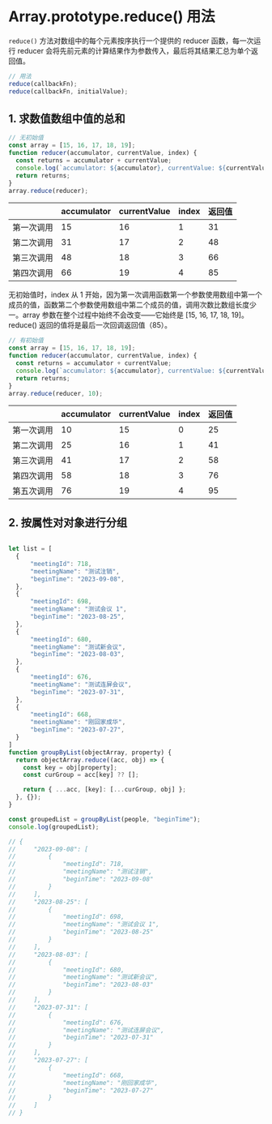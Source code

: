 # Array.prototype.reduce() 用法

`reduce()` 方法对数组中的每个元素按序执行一个提供的 reducer 函数，每一次运行 reducer 会将先前元素的计算结果作为参数传入，最后将其结果汇总为单个返回值。

```javascript
// 用法
reduce(callbackFn);
reduce(callbackFn, initialValue);
```

## 1. 求数值数组中值的总和

```javascript
// 无初始值
const array = [15, 16, 17, 18, 19];
function reducer(accumulator, currentValue, index) {
  const returns = accumulator + currentValue;
  console.log(`accumulator: ${accumulator}, currentValue: ${currentValue}, index: ${index}, returns: ${returns}`);
  return returns;
}
array.reduce(reducer);
```

|            | accumulator | currentValue | index | 返回值 |
| ---------- | ----------- | ------------ | ----- | ------ |
| 第一次调用 | 15          | 16           | 1     | 31     |
| 第二次调用 | 31          | 17           | 2     | 48     |
| 第三次调用 | 48          | 18           | 3     | 66     |
| 第四次调用 | 66          | 19           | 4     | 85     |

无初始值时，index 从 1 开始，因为第一次调用函数第一个参数使用数组中第一个成员的值，函数第二个参数使用数组中第二个成员的值，调用次数比数组长度少一。array 参数在整个过程中始终不会改变——它始终是 [15, 16, 17, 18, 19]。 reduce() 返回的值将是最后一次回调返回值（85）。

```javascript
// 有初始值
const array = [15, 16, 17, 18, 19];
function reducer(accumulator, currentValue, index) {
  const returns = accumulator + currentValue;
  console.log(`accumulator: ${accumulator}, currentValue: ${currentValue}, index: ${index}, returns: ${returns}`);
  return returns;
}
array.reduce(reducer, 10);
```

|            | accumulator | currentValue | index | 返回值 |
| ---------- | ----------- | ------------ | ----- | ------ |
| 第一次调用 | 10          | 15           | 0     | 25     |
| 第二次调用 | 25          | 16           | 1     | 41     |
| 第三次调用 | 41          | 17           | 2     | 58     |
| 第四次调用 | 58          | 18           | 3     | 76     |
| 第五次调用 | 76          | 19           | 4     | 95     |

## 2. 按属性对对象进行分组

```javascript

let list = [
  {
      "meetingId": 718,
      "meetingName": "测试注销",
      "beginTime": "2023-09-08",
  },
  {
      "meetingId": 698,
      "meetingName": "测试会议 1",
      "beginTime": "2023-08-25",
  },
  {
      "meetingId": 680,
      "meetingName": "测试新会议",
      "beginTime": "2023-08-03",
  },
  {
      "meetingId": 676,
      "meetingName": "测试连屏会议",
      "beginTime": "2023-07-31",
  },
  {
      "meetingId": 668,
      "meetingName": "刚回家成华",
      "beginTime": "2023-07-27",
  }
]
function groupByList(objectArray, property) {
  return objectArray.reduce((acc, obj) => {
    const key = obj[property];
    const curGroup = acc[key] ?? [];

    return { ...acc, [key]: [...curGroup, obj] };
  }, {});
}

const groupedList = groupByList(people, "beginTime");
console.log(groupedList);

// {
//     "2023-09-08": [
//         {
//             "meetingId": 718,
//             "meetingName": "测试注销",
//             "beginTime": "2023-09-08"
//         }
//     ],
//     "2023-08-25": [
//         {
//             "meetingId": 698,
//             "meetingName": "测试会议 1",
//             "beginTime": "2023-08-25"
//         }
//     ],
//     "2023-08-03": [
//         {
//             "meetingId": 680,
//             "meetingName": "测试新会议",
//             "beginTime": "2023-08-03"
//         }
//     ],
//     "2023-07-31": [
//         {
//             "meetingId": 676,
//             "meetingName": "测试连屏会议",
//             "beginTime": "2023-07-31"
//         }
//     ],
//     "2023-07-27": [
//         {
//             "meetingId": 668,
//             "meetingName": "刚回家成华",
//             "beginTime": "2023-07-27"
//         }
//     ]
// }
```
